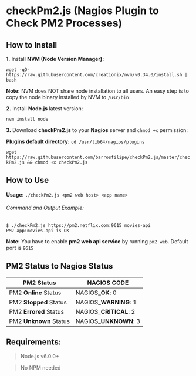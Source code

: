 # checkPm2.js (Nagios Plugin to Check PM2 Processes)

## How to Install

**1.** Install **NVM (Node Version Manager):**

`wget -qO- https://raw.githubusercontent.com/creationix/nvm/v0.34.0/install.sh | bash`

**Note:** NVM does NOT share node installation to all users. An easy step is to copy the node binary installed by NVM to  `/usr/bin`

**2.** Install **Node.js** latest version:

`nvm install node`

**3.** Download **checkPm2.js** to your **Nagios** server and `chmod +x` permission:

**Plugins default directory:** `cd /usr/lib64/nagios/plugins`

`wget https://raw.githubusercontent.com/barrosfilipe/checkPm2.js/master/checkPm2.js && chmod +x checkPm2.js`

## How to Use

**Usage:** `./checkPm2.js <pm2 web host> <app name>`

###### Command and Output Example:

```
$ ./checkPm2.js https://pm2.netflix.com:9615 movies-api
PM2 app:movies-api is OK
```

**Note:** You have to enable **pm2 web api service** by running `pm2 web`. Default port is `9615`

## PM2 Status to Nagios Status

| PM2 Status             | NAGIOS CODE             |
| ---------------------- | ----------------------- |
| PM2 **Online** Status  | NAGIOS\_**OK**: 0       |
| PM2 **Stopped** Status | NAGIOS\_**WARNING**: 1  |
| PM2 **Errored** Status | NAGIOS\_**CRITICAL**: 2 |
| PM2 **Unknown** Status | NAGIOS\_**UNKNOWN**: 3  |

## Requirements:
> Node.js v6.0.0+

> No NPM needed
